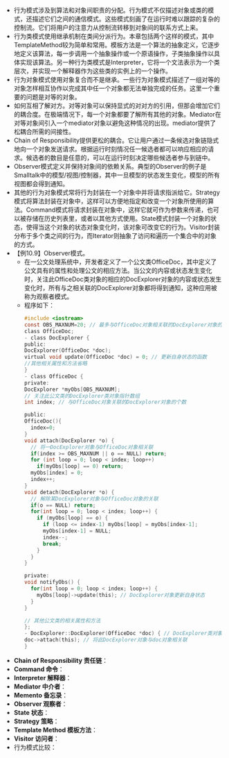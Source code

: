 - 行为模式涉及到算法和对象间职责的分配。行为模式不仅描述对象或类的模式，还描述它们之间的通信模式。这些模式刻画了在运行时难以跟踪的复杂的控制流。它们将用户的注意力从控制流转移到对象间的联系方式上来。
- 行为类模式使用继承机制在类间分派行为。本章包括两个这样的模式，其中TemplateMethod较为简单和常用。模板方法是一个算法的抽象定义，它逐步地定义该算法，每一步调用一个抽象操作或一个原语操作，子类抽象操作以具体实现该算法。另一种行为类模式是Interpreter，它将一个文法表示为一个类层次，并实现一个解释器作为这些类的实例上的一个操作。
- 行为对象模式使用对象复合而不是继承。一些行为对象模式描述了一组对等的对象怎样相互协作以完成其中任一个对象都无法单独完成的任务。这里一个重要的问题是对等的对象。
- 如何互相了解对方。对等对象可以保持显式的对对方的引用，但那会增加它们的耦合度。在极端情况下，每一个对象都要了解所有其他的对象。Mediator在对等对象间引入一个mediator对象以避免这种情况的出现。mediator提供了松耦合所需的间接性。
- Chain of Responsibility提供更松的耦合。它让用户通过一条候选对象链隐式地向一个对象发送请求。根据运行时刻情况任一候选者都可以响应相应的请求。候选者的数目是任意的，可以在运行时刻决定哪些候选者参与到链中。
- Observer模式定义并保持对象间的依赖关系。典型的Observer的例子是Smalltalk中的模型/视图/控制器，其中一旦模型的状态发生变化，模型的所有视图都会得到通知。
- 其他的行为对象模式常将行为封装在一个对象中并将请求指派给它。Strategy模式将算法封装在对象中，这样可以方便地指定和改变一个对象所使用的算法。Command模式将请求封装在对象中，这样它就可作为参数来传递，也可以被存储在历史列表里，或者以其他方式使用。State模式封装一个对象的状态，使得当这个对象的状态对象变化时，该对象可改变它的行为。Visitor封装分布于多个类之间的行为，而Iterator则抽象了访问和遍历一个集合中的对象的方式。
- 【例10.9】Observer模式。
	- 在一公文处理系统中，开发者定义了一个公文类OfficeDoc，其中定义了公文具有的属性和处理公文的相应方法。当公文的内容或状态发生变化时，关注此OfficeDoc类对象的相应的DocExplorer对象的内容或状态发生变化时，所有与之相关联的DocExplorer对象都将得到通知，这种应用被称为观察者模式。
	- 程序如下：
	  ```c
	  #include <iostream>
	  const OBS_MAXNUM=20; // 最多与OfficeDoc对象相关联的DocExplorer对象的个数
	  class OfficeDoc;
	  - class DocExplorer {
	  public:
	  DocExplorer(OfficeDoc *doc);
	  virtual void update(OfficeDoc *doc) = 0; // 更新自身状态的函数
	  //其他相关属性和方法省略
	  }
	  - class OfficeDoc {
	  private:
	  DocExplorer *myObs[OBS_MAXNUM];
	  // 关注此公文类的DocExplorer类对象指针数组
	  int index; // 与OfficeDoc对象关联的DocExplorer对象的个数
	  
	  public:
	  OfficeDoc(){
	    index=0;
	  }
	  void attach(DocExplorer *o) {
	    // 将一DocExplorer对象与OfficeDoc对象相关联
	    if(index >= OBS_MAXNUM || o == NULL) return;
	    for (int loop = 0; loop < index; loop++)
	      if(myObs[loop] == 0) return;
	    myObs[index] = 0;
	    index++;
	  }
	  void detach(DocExplorer *o) {
	    // 解除某DocExplorer对象与OfficeDoc对象的关联
	    if(o == NULL) return;
	    for(int loop = 0; loop < index; loop++) {
	      if (myObs[loop] == o) {
	        if (loop <= index-1) myObs[loop] = myObs[index-1];
	        myObs[index-1] = NULL;
	        index--;
	        break;
	      }
	    }
	  }
	  
	  private:
	  void notifyObs() {
	    for(int loop = 0; loop < index; loop++) {
	      myObs[loop]->update(this); // DocExplorer对象更新自身状态
	    }
	  }
	  
	  // 其他公文类的相关属性和方法
	  };
	  - DocExplorer::DocExplorer(OfficeDoc *doc) { // DocExplorer类对象的构造函数
	  doc->attach(this); // 将此DocExplorer对象与doc对象相关联
	  }
	  ```
- **Chain of Responsibility 责任链**：
- **Command 命令**：
- **Interpreter 解释器**：
- **Mediator 中介者**：
- **Memento 备忘录**：
- **Observer 观察者**：
- **State 状态**：
- **Strategy 策略**：
- **Template Method 模板方法**：
- **Visitor 访问者**：
- 行为模式比较：